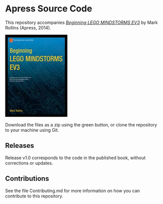 # Apress Source Code

This repository accompanies [*Beginning LEGO MINDSTORMS EV3*](http://www.apress.com/9781430264361) by Mark Rollins (Apress, 2014).

![Cover image](9781430264361.jpg)

Download the files as a zip using the green button, or clone the repository to your machine using Git.

## Releases

Release v1.0 corresponds to the code in the published book, without corrections or updates.

## Contributions

See the file Contributing.md for more information on how you can contribute to this repository.
